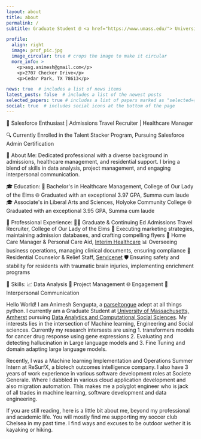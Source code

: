 ```yaml
---
layout: about
title: about
permalink: /
subtitle: Graduate Student @ <a href="https://www.umass.edu/"> University of Massachusetts, Amherst </a>.

profile:
  align: right
  image: prof_pic.jpg
  image_circular: true # crops the image to make it circular
  more_info: >
    <p>asg.animesh@gmail.com</p>
    <p>2707 Checker Drive</p>
    <p>Cedar Park, TX 78613</p>

news: true  # includes a list of news items
latest_posts: false  # includes a list of the newest posts
selected_papers: true # includes a list of papers marked as "selected={true}"
social: true  # includes social icons at the bottom of the page
---
```


🔵 Salesforce Enthusiast | Admissions Travel Recruiter | Healthcare Manager

🔍 Currently Enrolled in the Talent Stacker Program, Pursuing Salesforce Admin Certification

🔹 About Me:
Dedicated professional with a diverse background in admissions, healthcare management, and residential support. I bring a blend of skills in data analysis, project management, and engaging interpersonal communication.

🎓 Education:
🏫 Bachelor's in Healthcare Management, College of Our Lady of the Elms
🌐 Graduated with an exceptional 3.97 GPA, Summa cum laude
🎓 Associate's in Liberal Arts and Sciences, Holyoke Community College
🌐 Graduated with an exceptional 3.95 GPA, Summa cum laude

💼 Professional Experience:
👩‍💼 Graduate & Continuing Ed Admissions Travel Recruiter, College of Our Lady of the Elms
🚀 Executing marketing strategies, maintaining admission databases, and crafting compelling flyers
🏥 Home Care Manager & Personal Care Aid, [Interim Healthcare](https://www.interimhealthcare.com)
📊 Overseeing business operations, managing clinical documents, ensuring compliance
🏡 Residential Counselor & Relief Staff, [Servicenet](https://www.interimhealthcare.com)
🛡 Ensuring safety and stability for residents with traumatic brain injuries, implementing enrichment programs

🔧 Skills:
📈 Data Analysis
🔄 Project Management
🌐 Engagement
🤝 Interpersonal Communication


Hello World! I am Animesh Sengupta, a [parseltongue](https://harrypotter.fandom.com/wiki/Parseltongue) adept at all things python. I currently am a Graduate Student at [University of Massachusetts, Amherst](https://www.umass.edu) pursuing [Data Analytics and Computational Social Sciences](https://www.umass.edu/social-sciences/academics/ms-dacss).  My interests lies in the intersection of Machine learning, Engineering and Social sciences. Currently my research intersests are using 1. transformers models for cancer drug response using gene expressions 2. Evaluating and detecting hallucination in Large language models and 3. Fine Tuning and domain adapting large language models.

Recently, I was a Machine learning Implementation and Operations Summer Intern at ReSurfX, a biotech outcomes intelligence company. I also have 3 years of work experience in various software development roles at Societe Generale. Where I dabbled in various cloud application development and also migration automation. This makes me a polyglot engineer who is jack of all trades in machine learning, software development and data engineering. 

If you are still reading, here is a little bit about me, beyond my professional and academic life. You will mostly find me supporting my soccer club Chelsea in my past time. I find ways and excuses to be outdoor wether it is kayaking or hiking. 